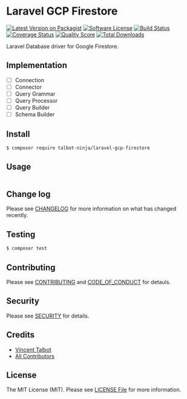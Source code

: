 # Laravel GCP Firestore

[![Latest Version on Packagist][ico-version]][link-packagist]
[![Software License][ico-license]](LICENSE.md)
[![Build Status][ico-travis]][link-travis]
[![Coverage Status][ico-scrutinizer]][link-scrutinizer]
[![Quality Score][ico-code-quality]][link-code-quality]
[![Total Downloads][ico-downloads]][link-downloads]

Laravel Database driver for Google Firestore.

## Implementation

- [ ] Connection
- [ ] Connector
- [ ] Query Grammar
- [ ] Query Processor
- [ ] Query Builder
- [ ] Schema Builder

## Install

``` bash
$ composer require talbot-ninja/laravel-gcp-firestore
```

## Usage

``` php
```

## Change log

Please see [CHANGELOG](CHANGELOG.md) for more information on what has changed recently.

## Testing

``` bash
$ composer test
```

## Contributing

Please see [CONTRIBUTING](.github/CONTRIBUTING.md) and [CODE_OF_CONDUCT](.github/CODE_OF_CONDUCT.md) for detauls.

## Security

Please see [SECURITY](.github/SECURITY.md) for details.

## Credits

- [Vincent Talbot][link-author]
- [All Contributors][link-contributors]

## License

The MIT License (MIT). Please see [LICENSE File](LICENSE.md) for more information.

[ico-version]: https://img.shields.io/packagist/v/talbot-ninja/laravel-gcp-firestore.svg?style=flat-square
[ico-license]: https://img.shields.io/badge/license-MIT-brightgreen.svg?style=flat-square
[ico-travis]: https://img.shields.io/travis/vtalbot/laravel-gcp-firestore.svg?style=flat-square
[ico-scrutinizer]: https://img.shields.io/scrutinizer/coverage/g/vtalbot/laravel-gcp-firestore.svg?style=flat-square
[ico-code-quality]: https://img.shields.io/scrutinizer/g/vtalbot/laravel-gcp-firestore.svg?style=flat-square
[ico-downloads]: https://img.shields.io/packagist/dt/talbot-ninja/laravel-gcp-firestore.svg?style=flat-square

[link-packagist]: https://packagist.org/packages/talbot-ninja/laravel-gcp-firestore
[link-travis]: https://travis-ci.org/vtalbot/laravel-gcp-firestore
[link-scrutinizer]: https://scrutinizer-ci.com/g/vtalbot/laravel-gcp-firestore/code-structure
[link-code-quality]: https://scrutinizer-ci.com/g/vtalbot/laravel-gcp-firestore
[link-downloads]: https://packagist.org/packages/talbot-ninja/laravel-gcp-firestore
[link-author]: https://github.com/vtalbot
[link-contributors]: ../../contributors
